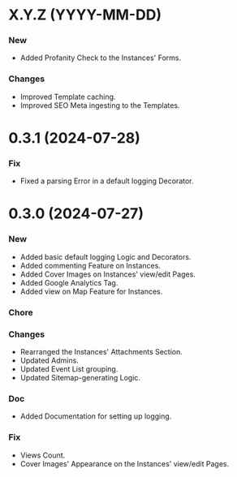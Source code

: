 # X.Y.Z (YYYY-MM-DD)

### New

- Added Profanity Check to the Instances' Forms.

### Changes

- Improved Template caching.
- Improved SEO Meta ingesting to the Templates.

# 0.3.1 (2024-07-28)

### Fix

- Fixed a parsing Error in a default logging Decorator.

# 0.3.0 (2024-07-27)

### New

- Added basic default logging Logic and Decorators.
- Added commenting Feature on Instances.
- Added Cover Images on Instances' view/edit Pages.
- Added Google Analytics Tag.
- Added view on Map Feature for Instances.

### Chore

### Changes

- Rearranged the Instances' Attachments Section.
- Updated Admins.
- Updated Event List grouping.
- Updated Sitemap-generating Logic.

### Doc

- Added Documentation for setting up logging.

### Fix

- Views Count.
- Cover Images' Appearance on the Instances' view/edit Pages.

